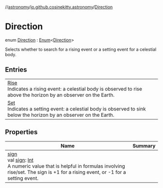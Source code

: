 //[astronomy](../../../index.md)/[io.github.cosinekitty.astronomy](../index.md)/[Direction](index.md)

# Direction

enum [Direction](index.md) : [Enum](https://kotlinlang.org/api/latest/jvm/stdlib/kotlin/-enum/index.html)&lt;[Direction](index.md)&gt; 

Selects whether to search for a rising event or a setting event for a celestial body.

## Entries

| | |
|---|---|
| [Rise](-rise/index.md)<br>Indicates a rising event: a celestial body is observed to rise above the horizon by an observer on the Earth. |
| [Set](-set/index.md)<br>Indicates a setting event: a celestial body is observed to sink below the horizon by an observer on the Earth. |

## Properties

| Name | Summary |
|---|---|
| [sign](sign.md)<br>val [sign](sign.md): [Int](https://kotlinlang.org/api/latest/jvm/stdlib/kotlin/-int/index.html)<br>A numeric value that is helpful in formulas involving rise/set. The sign is +1 for a rising event, or -1 for a setting event. |

